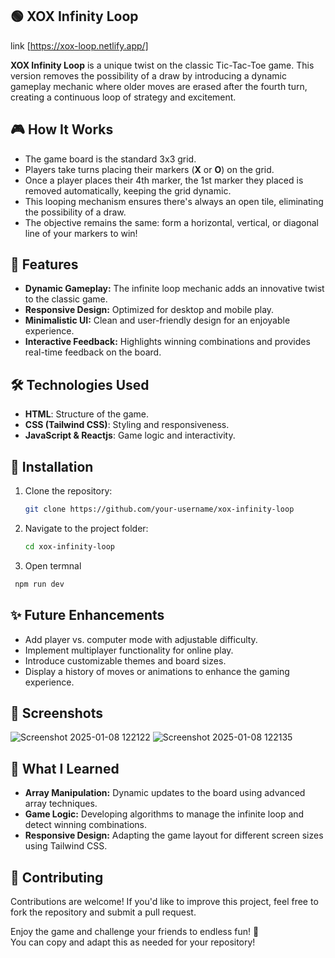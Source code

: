 ## 🟢 XOX Infinity Loop  
link [https://xox-loop.netlify.app/]

**XOX Infinity Loop** is a unique twist on the classic Tic-Tac-Toe game. This version removes the possibility of a draw by introducing a dynamic gameplay mechanic where older moves are erased after the fourth turn, creating a continuous loop of strategy and excitement.
## 🎮 How It Works  
- The game board is the standard 3x3 grid.  
- Players take turns placing their markers (**X** or **O**) on the grid.  
- Once a player places their 4th marker, the 1st marker they placed is removed automatically, keeping the grid dynamic.  
- This looping mechanism ensures there's always an open tile, eliminating the possibility of a draw.  
- The objective remains the same: form a horizontal, vertical, or diagonal line of your markers to win!  
## 🚀 Features  
- **Dynamic Gameplay:** The infinite loop mechanic adds an innovative twist to the classic game.  
- **Responsive Design:** Optimized for desktop and mobile play.  
- **Minimalistic UI:** Clean and user-friendly design for an enjoyable experience.  
- **Interactive Feedback:** Highlights winning combinations and provides real-time feedback on the board.  
## 🛠️ Technologies Used  
- **HTML**: Structure of the game.  
- **CSS (Tailwind CSS)**: Styling and responsiveness.  
- **JavaScript & Reactjs**: Game logic and interactivity.
## 📂 Installation  

1. Clone the repository:  
   ```bash  
   git clone https://github.com/your-username/xox-infinity-loop  
   ```  
2. Navigate to the project folder:  
   ```bash  
   cd xox-infinity-loop  
   ```  
3. Open termnal
  ```bash  
   npm run dev 
   ```  
## ✨ Future Enhancements  
- Add player vs. computer mode with adjustable difficulty.  
- Implement multiplayer functionality for online play.  
- Introduce customizable themes and board sizes.  
- Display a history of moves or animations to enhance the gaming experience.  
## 📸 Screenshots  

![Screenshot 2025-01-08 122122](https://github.com/user-attachments/assets/9e15c60a-bca9-4c7e-b3d4-e9e1f23dc506)
![Screenshot 2025-01-08 122135](https://github.com/user-attachments/assets/852ce22d-dd66-46ed-8f5b-040d30c698b6)
## 🧠 What I Learned  
- **Array Manipulation:** Dynamic updates to the board using advanced array techniques.  
- **Game Logic:** Developing algorithms to manage the infinite loop and detect winning combinations.  
- **Responsive Design:** Adapting the game layout for different screen sizes using Tailwind CSS.  

## 👏 Contributing  

Contributions are welcome! If you'd like to improve this project, feel free to fork the repository and submit a pull request.  

Enjoy the game and challenge your friends to endless fun! 🎉  
You can copy and adapt this as needed for your repository!
